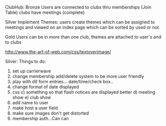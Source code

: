 ClubHub:
Bronze
Users are connected to clubs thru memberships (Join Table) clubs have meetings (complete)

Silver
Implement Themes: users create themes which can be assigned to meetings and viewed on an index page which can be sorted by used or not.

Gold
Users can be in more than one club, themes are attached to user's and to clubs

http://www.the-art-of-web.com/css/textoverimage/

Silver:
Things to do:
1. set up carrierwave
2. change membership add/delete system to be more user friendly
3. play with dif form entries... date/time/check box..
4. change format of date displayed
5. css
  c) something so that flash notices are displayed better
  d) meeting show
  e) club show
6. add name to user
7. make host a user field
8. make sure images don't get distorted
9. membership auth...Can can

